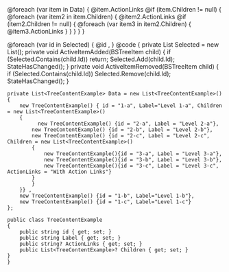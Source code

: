 ﻿<BSTree IsExpanded="true" ActiveItemAdded="ActiveItemAdded" ActiveItemRemoved="ActiveItemRemoved" IsMultiSelect="true" IsDoubleClickToOpen="true">
    <BSTreeNode>
        @foreach (var item in Data)
        {
            <BSTreeItem TextLabel="@item.Label" Id="@item.id">
                <Action>@item.ActionLinks</Action>
                <ChildContent>
                    @if (item.Children != null)
                    {
                        <BSTreeNode>
                        @foreach (var item2 in item.Children)
                        {
                            <BSTreeItem TextLabel="@item2.Label" Id="@item2.id">
                                <Action>@item2.ActionLinks</Action>
                                <ChildContent>
                                    @if (item2.Children != null)
                                    {
                                        <BSTreeNode>
                                        @foreach (var item3 in item2.Children)
                                        {
                                            <BSTreeItem TextLabel="@item3.Label" Id="@item3.id">
                                                <Action>@item3.ActionLinks</Action>
                                            </BSTreeItem>
                                        }
                                        </BSTreeNode>
                                    }
                                </ChildContent>
                            </BSTreeItem>
                        }
                        </BSTreeNode>
                    }
                </ChildContent>
            </BSTreeItem>
        }
    </BSTreeNode>
</BSTree>

@foreach (var id in Selected)
{
    <span>@id ,</span>
}
@code {
    private List<string> Selected = new List<string>();
    private void ActiveItemAdded(BSTreeItem child)
    {
        if (Selected.Contains(child.Id)) return;
        Selected.Add(child.Id);
        StateHasChanged();
    }
    private void ActiveItemRemoved(BSTreeItem child)
    {
        if (Selected.Contains(child.Id))
            Selected.Remove(child.Id);
        StateHasChanged();
    }

    private List<TreeContentExample> Data = new List<TreeContentExample>()
    {
        new TreeContentExample() { id = "1-a", Label="Level 1-a", Children = new List<TreeContentExample>()
        {
              new TreeContentExample() {id = "2-a", Label = "Level 2-a"},
            new TreeContentExample() {id = "2-b", Label = "Level 2-b"},
            new TreeContentExample() {id = "2-c", Label = "Level 2-c", Children = new List<TreeContentExample>()
            {
                new TreeContentExample(){id = "3-a", Label = "Level 3-a"},
                new TreeContentExample(){id = "3-b", Label = "Level 3-b"},
                new TreeContentExample(){id = "3-c", Label = "Level 3-c", ActionLinks = "With Action Links"}
            }
            }
        }} ,
        new TreeContentExample() {id = "1-b", Label="Level 1-b"},
        new TreeContentExample() {id = "1-c", Label="Level 1-c"}
    };

    public class TreeContentExample
    {
        public string id { get; set; }
        public string Label { get; set; }
        public string? ActionLinks { get; set; }
        public List<TreeContentExample>? Children { get; set; }
    }
    }